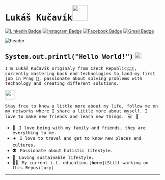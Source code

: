 # <samp>Lukáš Kučavík</samp><img src="https://user-images.githubusercontent.com/70283310/149556991-78796b22-5ddd-4b7c-a09b-2a5b8f46e451.gif" width="50px">

[![Linkedin Badge](https://img.shields.io/badge/LinkedIn-%230077B5.svg?&style=flat-square&logo=linkedin&logoColor=white&color=071A2C&link=https://www.linkedin.com/in/lukáš-kučav%C3%ADk-853520166/)](https://www.linkedin.com/in/lukáš-kučav%C3%ADk-853520166/)
[![Instagram Badge](https://img.shields.io/badge/Instagram-%23E4405F.svg?&style=flat-square&logo=instagram&logoColor=white&color=071A2C&link=https://www.instagram.com/zodpovedny_za_svuj_zivot/)](https://www.instagram.com/zodpovedny_za_svuj_zivot/)
[![Facebook Badge](https://img.shields.io/badge/Facebook-%231877F2.svg?&style=flat-square&logo=facebook&logoColor=white&color=071A2C&link=https://www.facebook.com/LucasKucavik)](https://www.facebook.com/LucasKucavik)
[![Gmail Badge](https://img.shields.io/badge/Gmail-%231877F2.svg?&style=flat-square&logo=gmail&logoColor=white&color=071A2C&link=mailto:lucaskucavik@gmail.com)](mailto:lucaskucavik@gmail.com)

![header](https://capsule-render.vercel.app/api?type=rect&color=gradient&height=1)

## <samp>System.out.printl("Hello World!")</samp> <img src="https://user-images.githubusercontent.com/70283310/149557132-5ce7369f-61f9-4fab-b0e6-be5ec98a98c6.gif" width="22px">


<samp>I'm Lukáš Kučavík originaly from Czech Republic🇨🇿, currently mastering back end technologies to land my first job in Prag 🏰, passionate about solving problems with technology and creating different solutions.

<img src="https://user-images.githubusercontent.com/70283310/149557349-cbd70378-d5c5-40f9-a76a-1e4ae32fda2e.gif" width="30px">

<samp>Stay free to know a little more about my life, follow me on my networks where I share a little more about myself. I love to make new friends and learn new things.</samp> &nbsp; 💻 &nbsp; 🚀

- 🏡 &nbsp; <samp>I love being with my family and friends, they are everything to me.</samp>
- ✈️ &nbsp; <samp>I love to travel and get to know new places and cultures.</samp>
- 👽 &nbsp; <samp>Passionate about holistic lifestyle.</samp>
- 🌱 &nbsp; <samp>Loving sustainable lifestyle.</samp>
- 👨‍🎓 &nbsp; <samp>My current i.t. education.[__here__](Still working on this Repository)</samp>

---
